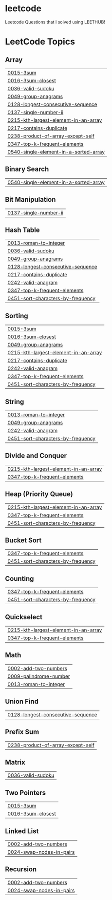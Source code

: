 # leetcode
Leetcode Questions that I solved using LEETHUB!

<!---LeetCode Topics Start-->
# LeetCode Topics
## Array
|  |
| ------- |
| [0015-3sum](https://github.com/shuklaritvik06/leetcode/tree/master/0015-3sum) |
| [0016-3sum-closest](https://github.com/shuklaritvik06/leetcode/tree/master/0016-3sum-closest) |
| [0036-valid-sudoku](https://github.com/shuklaritvik06/leetcode/tree/master/0036-valid-sudoku) |
| [0049-group-anagrams](https://github.com/shuklaritvik06/leetcode/tree/master/0049-group-anagrams) |
| [0128-longest-consecutive-sequence](https://github.com/shuklaritvik06/leetcode/tree/master/0128-longest-consecutive-sequence) |
| [0137-single-number-ii](https://github.com/shuklaritvik06/leetcode/tree/master/0137-single-number-ii) |
| [0215-kth-largest-element-in-an-array](https://github.com/shuklaritvik06/leetcode/tree/master/0215-kth-largest-element-in-an-array) |
| [0217-contains-duplicate](https://github.com/shuklaritvik06/leetcode/tree/master/0217-contains-duplicate) |
| [0238-product-of-array-except-self](https://github.com/shuklaritvik06/leetcode/tree/master/0238-product-of-array-except-self) |
| [0347-top-k-frequent-elements](https://github.com/shuklaritvik06/leetcode/tree/master/0347-top-k-frequent-elements) |
| [0540-single-element-in-a-sorted-array](https://github.com/shuklaritvik06/leetcode/tree/master/0540-single-element-in-a-sorted-array) |
## Binary Search
|  |
| ------- |
| [0540-single-element-in-a-sorted-array](https://github.com/shuklaritvik06/leetcode/tree/master/0540-single-element-in-a-sorted-array) |
## Bit Manipulation
|  |
| ------- |
| [0137-single-number-ii](https://github.com/shuklaritvik06/leetcode/tree/master/0137-single-number-ii) |
## Hash Table
|  |
| ------- |
| [0013-roman-to-integer](https://github.com/shuklaritvik06/leetcode/tree/master/0013-roman-to-integer) |
| [0036-valid-sudoku](https://github.com/shuklaritvik06/leetcode/tree/master/0036-valid-sudoku) |
| [0049-group-anagrams](https://github.com/shuklaritvik06/leetcode/tree/master/0049-group-anagrams) |
| [0128-longest-consecutive-sequence](https://github.com/shuklaritvik06/leetcode/tree/master/0128-longest-consecutive-sequence) |
| [0217-contains-duplicate](https://github.com/shuklaritvik06/leetcode/tree/master/0217-contains-duplicate) |
| [0242-valid-anagram](https://github.com/shuklaritvik06/leetcode/tree/master/0242-valid-anagram) |
| [0347-top-k-frequent-elements](https://github.com/shuklaritvik06/leetcode/tree/master/0347-top-k-frequent-elements) |
| [0451-sort-characters-by-frequency](https://github.com/shuklaritvik06/leetcode/tree/master/0451-sort-characters-by-frequency) |
## Sorting
|  |
| ------- |
| [0015-3sum](https://github.com/shuklaritvik06/leetcode/tree/master/0015-3sum) |
| [0016-3sum-closest](https://github.com/shuklaritvik06/leetcode/tree/master/0016-3sum-closest) |
| [0049-group-anagrams](https://github.com/shuklaritvik06/leetcode/tree/master/0049-group-anagrams) |
| [0215-kth-largest-element-in-an-array](https://github.com/shuklaritvik06/leetcode/tree/master/0215-kth-largest-element-in-an-array) |
| [0217-contains-duplicate](https://github.com/shuklaritvik06/leetcode/tree/master/0217-contains-duplicate) |
| [0242-valid-anagram](https://github.com/shuklaritvik06/leetcode/tree/master/0242-valid-anagram) |
| [0347-top-k-frequent-elements](https://github.com/shuklaritvik06/leetcode/tree/master/0347-top-k-frequent-elements) |
| [0451-sort-characters-by-frequency](https://github.com/shuklaritvik06/leetcode/tree/master/0451-sort-characters-by-frequency) |
## String
|  |
| ------- |
| [0013-roman-to-integer](https://github.com/shuklaritvik06/leetcode/tree/master/0013-roman-to-integer) |
| [0049-group-anagrams](https://github.com/shuklaritvik06/leetcode/tree/master/0049-group-anagrams) |
| [0242-valid-anagram](https://github.com/shuklaritvik06/leetcode/tree/master/0242-valid-anagram) |
| [0451-sort-characters-by-frequency](https://github.com/shuklaritvik06/leetcode/tree/master/0451-sort-characters-by-frequency) |
## Divide and Conquer
|  |
| ------- |
| [0215-kth-largest-element-in-an-array](https://github.com/shuklaritvik06/leetcode/tree/master/0215-kth-largest-element-in-an-array) |
| [0347-top-k-frequent-elements](https://github.com/shuklaritvik06/leetcode/tree/master/0347-top-k-frequent-elements) |
## Heap (Priority Queue)
|  |
| ------- |
| [0215-kth-largest-element-in-an-array](https://github.com/shuklaritvik06/leetcode/tree/master/0215-kth-largest-element-in-an-array) |
| [0347-top-k-frequent-elements](https://github.com/shuklaritvik06/leetcode/tree/master/0347-top-k-frequent-elements) |
| [0451-sort-characters-by-frequency](https://github.com/shuklaritvik06/leetcode/tree/master/0451-sort-characters-by-frequency) |
## Bucket Sort
|  |
| ------- |
| [0347-top-k-frequent-elements](https://github.com/shuklaritvik06/leetcode/tree/master/0347-top-k-frequent-elements) |
| [0451-sort-characters-by-frequency](https://github.com/shuklaritvik06/leetcode/tree/master/0451-sort-characters-by-frequency) |
## Counting
|  |
| ------- |
| [0347-top-k-frequent-elements](https://github.com/shuklaritvik06/leetcode/tree/master/0347-top-k-frequent-elements) |
| [0451-sort-characters-by-frequency](https://github.com/shuklaritvik06/leetcode/tree/master/0451-sort-characters-by-frequency) |
## Quickselect
|  |
| ------- |
| [0215-kth-largest-element-in-an-array](https://github.com/shuklaritvik06/leetcode/tree/master/0215-kth-largest-element-in-an-array) |
| [0347-top-k-frequent-elements](https://github.com/shuklaritvik06/leetcode/tree/master/0347-top-k-frequent-elements) |
## Math
|  |
| ------- |
| [0002-add-two-numbers](https://github.com/shuklaritvik06/leetcode/tree/master/0002-add-two-numbers) |
| [0009-palindrome-number](https://github.com/shuklaritvik06/leetcode/tree/master/0009-palindrome-number) |
| [0013-roman-to-integer](https://github.com/shuklaritvik06/leetcode/tree/master/0013-roman-to-integer) |
## Union Find
|  |
| ------- |
| [0128-longest-consecutive-sequence](https://github.com/shuklaritvik06/leetcode/tree/master/0128-longest-consecutive-sequence) |
## Prefix Sum
|  |
| ------- |
| [0238-product-of-array-except-self](https://github.com/shuklaritvik06/leetcode/tree/master/0238-product-of-array-except-self) |
## Matrix
|  |
| ------- |
| [0036-valid-sudoku](https://github.com/shuklaritvik06/leetcode/tree/master/0036-valid-sudoku) |
## Two Pointers
|  |
| ------- |
| [0015-3sum](https://github.com/shuklaritvik06/leetcode/tree/master/0015-3sum) |
| [0016-3sum-closest](https://github.com/shuklaritvik06/leetcode/tree/master/0016-3sum-closest) |
## Linked List
|  |
| ------- |
| [0002-add-two-numbers](https://github.com/shuklaritvik06/leetcode/tree/master/0002-add-two-numbers) |
| [0024-swap-nodes-in-pairs](https://github.com/shuklaritvik06/leetcode/tree/master/0024-swap-nodes-in-pairs) |
## Recursion
|  |
| ------- |
| [0002-add-two-numbers](https://github.com/shuklaritvik06/leetcode/tree/master/0002-add-two-numbers) |
| [0024-swap-nodes-in-pairs](https://github.com/shuklaritvik06/leetcode/tree/master/0024-swap-nodes-in-pairs) |
<!---LeetCode Topics End-->